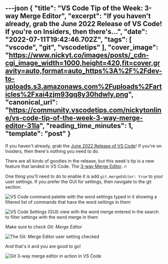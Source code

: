 ---json
{
  "title": "VS Code Tip of the Week: 3-way Merge Editor",
  "excerpt": "If you haven't already, grab the June 2022 Release of VS Code! If you're on Insiders, then there's...",
  "date": "2022-07-11T19:42:46.702Z",
  "tags": [
    "vscode",
    "git",
    "vscodetips"
  ],
  "cover_image": "https://www.nickyt.co/images/posts/_cdn-cgi_image_width=1000,height=420,fit=cover,gravity=auto,format=auto_https%3A%2F%2Fdev-to-uploads.s3.amazonaws.com%2Fuploads%2Farticles%2Fxai4zjm93gq8y30hdwly.png",
  "canonical_url": "https://community.vscodetips.com/nickytonline/vs-code-tip-of-the-week-3-way-merge-editor-31la",
  "reading_time_minutes": 1,
  "template": "post"
}
---

If you haven't already, grab the [June 2022 Release of VS Code](https://code.visualstudio.com/updates/v1_69)! If you're on Insiders, then there's nothing you need to do.

There are all kinds of goodies in the release, but this week's tip is a new feature that landed in VS Code. The [3-way Merge Editor](https://code.visualstudio.com/updates/v1_69#_3-way-merge-editor). 🔥

One thing you'll need to do to enable it is add `git.mergeEditor: true` to your user settings. If you prefer the GUI for settings, then navigate to the git section.

![VS Code command palette with the word settings typed in it showing a filtered list of commands that have the word settings in them](https://www.nickyt.co/images/posts/_uploads_articles_nfkous81j7gl3h6w8xaf.png)

![VS Code Settings (GUI) view with the word merge entered in the search to filter settings with the word merge in them](https://www.nickyt.co/images/posts/_uploads_articles_p1x3z0gur3qu40pgysmt.png)
 

Make sure to check *Git: Merge Editor*

![The Git: Merge Editor user setting checked](https://www.nickyt.co/images/posts/_uploads_articles_6xnruqtzc0uxwe5bfb66.png)

And that's it and you are good to go!

![Git 3-way merge editor in action in VS Code](https://www.nickyt.co/images/posts/_uploads_articles_2co1nz57h3dubxa57gbs.png)
